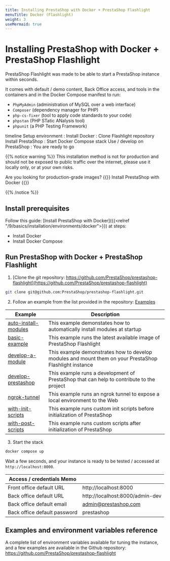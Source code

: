 ```yaml
---
title: Installing PrestaShop with Docker + PrestaShop Flashlight
menuTitle: Docker (Flashlight)
weight: 3
useMermaid: true
---
```


# Installing PrestaShop with Docker + PrestaShop Flashlight

PrestaShop Flashlight was made to be able to start a PrestaShop instance within seconds. 

It comes with default / demo content, Back Office access, and tools in the containers and in the Docker Compose manifest to run: 

- `PhpMyAdmin` (administration of MySQL over a web interface)
- `Composer` (dependency manager for PHP)
- `php-cs-fixer` (tool to apply code standards to your code)
- `phpstan` (PHP STatic ANalysis tool)
- `phpunit` (a PHP Testing Framework)

<div class='mermaid'>
timeline
  Setup environment
    : Install Docker
    : Clone Flashlight repository    
  Install PrestaShop
    : Start Docker Compose stack
  Use / develop on PrestaShop
    : You are ready to go
</div>

{{% notice warning %}}
This installation method is not for production and should not be exposed to public traffic over the internet,
please use it locally only, or at your own risks.

Are you looking for production-grade images? 
{{<cta relref="/9/basics/installation/environments/docker" type="primary">}}
  Install PrestaShop with Docker
{{</cta>}}

{{% /notice %}}

## Install prerequisites

Follow this guide: [Install PrestaShop with Docker]({{<relref "/9/basics/installation/environments/docker">}}) at steps: 

- Install Docker
- Install Docker Compose

## Run PrestaShop with Docker + PrestaShop Flashlight

1. [Clone the git repository: https://github.com/PrestaShop/prestashop-flashlight](https://github.com/PrestaShop/prestashop-flashlight)

```bash
git clone git@github.com:PrestaShop/prestashop-flashlight.git
```

2. Follow an example from the list provided in the repository: [Examples](https://github.com/PrestaShop/prestashop-flashlight/tree/main/examples)

| Example | Description |
| --- | --- |
| [auto-install-modules](https://github.com/PrestaShop/prestashop-flashlight/tree/main/examples/auto-install-modules) | This example demonstates how to automatically install modules at startup |
| [basic-example](https://github.com/PrestaShop/prestashop-flashlight/tree/main/examples/basic-example) | This example runs the latest available image of PrestaShop Flashlight |
| [develop-a-module](https://github.com/PrestaShop/prestashop-flashlight/tree/main/examples/develop-a-module) | This example demonstrates how to develop modules and mount them on your PrestaShop Flashlight instance |
| [develop-prestashop](https://github.com/PrestaShop/prestashop-flashlight/tree/main/examples/develop-prestashop) | This example runs a development of PrestaShop that can help to contribute to the project |
| [ngrok-tunnel](https://github.com/PrestaShop/prestashop-flashlight/tree/main/examples/ngrok-tunnel) | This example runs an ngrok tunnel to expose a local environment to the Web |
| [with-init-scripts](https://github.com/PrestaShop/prestashop-flashlight/tree/main/examples/with-init-scripts) | This example runs custom init scripts before initialization of PrestaShop |
| [with-post-scripts](https://github.com/PrestaShop/prestashop-flashlight/tree/main/examples/with-post-scripts) | This example runs custom scripts after initialization of PrestaShop |

3. Start the stack

```bash
docker compose up
```

Wait a few seconds, and your instance is ready to be tested / accessed at `http://localhost:8000`.

| Access / credentials Memo | |
| --- | --- |
| Front office default URL | http://localhost:8000 |
| Back office default URL | http://localhost:8000/admin-dev |
| Back office default email | admin@prestashop.com |
| Back office default password | prestashop |

## Examples and environment variables reference

A complete list of environment variables available for tuning the instance, and a few examples are available in the Github repository:  https://github.com/PrestaShop/prestashop-flashlight